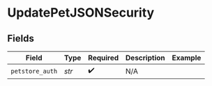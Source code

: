 # UpdatePetJSONSecurity


## Fields

| Field              | Type               | Required           | Description        | Example            |
| ------------------ | ------------------ | ------------------ | ------------------ | ------------------ |
| `petstore_auth`    | *str*              | :heavy_check_mark: | N/A                |                    |